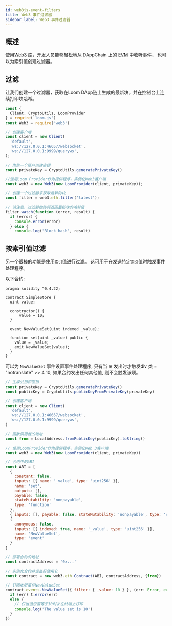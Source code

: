 ```yaml
---
id: web3js-event-filters
title: Web3 事件过滤器
sidebar_label: Web3 事件过滤器
---
```

## 概述

使用[Web3](https://github.com/ethereum/web3.js) 库，开发人员能够轻松地从 DAppChain 上的 [EVM](evm.html) 中收听事件， 也可以为索引值创建过滤器。

## 过滤

让我们创建一个过滤器，获取在Loom DApp链上生成的最新块，并在控制台上连续打印块哈希。

```js
const {
  Client, CryptoUtils, LoomProvider
} = require('loom-js')
const Web3 = require('web3')

// 创建客户端
const client = new Client(
  'default',
  'ws://127.0.0.1:46657/websocket',
  'ws://127.0.0.1:9999/queryws',
);

// 为第一个账户创建密钥
const privateKey = CryptoUtils.generatePrivateKey()

//使用Loom Provider作为提供程序，实例化Web3客户端
const web3 = new Web3(new LoomProvider(client, privateKey));

// 创建一个过滤器来获取最新的块
const filter = web3.eth.filter('latest');

// 请注意，过滤器始终将返回最新块的哈希值
filter.watch(function (error, result) {
  if (error) {
    console.error(error)
  } else {
    console.log('Block hash', result)
```

## 按索引值过滤

另一个很棒的功能是使用`索引`值进行过滤。 这可用于在发送特定`索引`值时触发事件处理程序。

以下合约:

```solidity
pragma solidity ^0.4.22;

contract SimpleStore {
  uint value;

  constructor() {
      value = 10;
  }

  event NewValueSet(uint indexed _value);

  function set(uint _value) public {
    value = _value;
    emit NewValueSet(value);
  }
}
```

可以为 `NewValueSet` 事件设置事件处理程序, 只有当 `值` 发出时才触发div 类 = "notranslate" >> 4 </div> 10</code>, 如果合约发出任何其他值, 则不会触发该项。

```js
// 生成公钥和密钥
const privateKey = CryptoUtils.generatePrivateKey()
const publicKey = CryptoUtils.publicKeyFromPrivateKey(privateKey)

// 创建客户端
const client = new Client(
  'default',
  'ws://127.0.0.1:46657/websocket',
  'ws://127.0.0.1:9999/queryws',
)

// 函数调用者的地址
const from = LocalAddress.fromPublicKey(publicKey).toString()

// 使用LoomProvider作为提供程序，实例化Web 3客户端
const web3 = new Web3(new LoomProvider(client, privateKey))

// 合约中的ABI
const ABI = [
  {
    constant: false,
    inputs: [{ name: '_value', type: 'uint256' }],
    name: 'set',
    outputs: [],
    payable: false,
    stateMutability: 'nonpayable',
    type: 'function'
  },
  { inputs: [], payable: false, stateMutability: 'nonpayable', type: 'constructor' },
  {
    anonymous: false,
    inputs: [{ indexed: true, name: '_value', type: 'uint256' }],
    name: 'NewValueSet',
    type: 'event'
  }
]

// 部署合约的地址
const contractAddress = '0x...'

// 实例化合约并准备好使用它
const contract = new web3.eth.Contract(ABI, contractAddress, {from})

// 订阅收听事件NewValueSet
contract.events.NewValueSet({ filter: { _value: 10 } }, (err: Error, event: any) => {
  if (err) t.error(err)
  else {
    // 仅当值设置等于10时才在终端上打印
    console.log('The value set is 10')
  }
})
 
```
